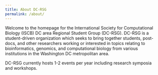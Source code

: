 ```yaml
---
title: About DC-RSG
permalink: /about/
---
```


Welcome to the homepage for the International Society for Computational Biology
(ISCB) DC area Regional Student Group (DC-RSG). DC-RSG is a student-driven
organization which seeks to bring together students, post-docs, and other
researchers working or interested in topics relating to bioinformatics,
genomics, and computational biology from various institutions in the Washington
DC metropolitan area.

DC-RSG currently hosts 1-2 events per year including research symposia and
workshops.

